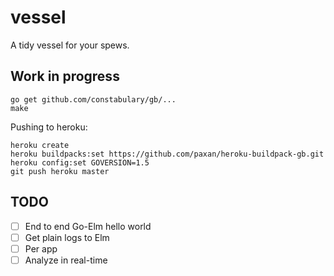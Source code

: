 # vessel

A tidy vessel for your spews.

## Work in progress

```
go get github.com/constabulary/gb/...
make
```

Pushing to heroku:

```
heroku create
heroku buildpacks:set https://github.com/paxan/heroku-buildpack-gb.git
heroku config:set GOVERSION=1.5
git push heroku master
```

## TODO

- [ ] End to end Go-Elm hello world
- [ ] Get plain logs to Elm
- [ ] Per app
- [ ] Analyze in real-time
